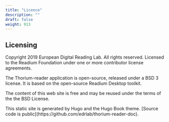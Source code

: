 ```yaml
---
title: "Licence"
description: ""
draft: false
weight: 913
---
```


<h2>Licensing</h2>

 <p>
  Copyright 2019 European Digital Reading Lab. All rights reserved. Licensed
  to the Readium Foundation under one or more contributor license
  agreements.
 </p>

 <p>
  The Thorium-reader application is open-source, released under a BSD 3 license. It is
  based on the open-source Readium Desktop toolkit.
 </p>

 <p>
 The content of this web site is free and may be reused under the terms of the 
 the BSD License. 
 </p>

<p>
 This static site is generated by Hugo and the Hugo Book theme. 
[Source code is public](https://github.com/edrlab/thorium-reader-doc).
 </p>